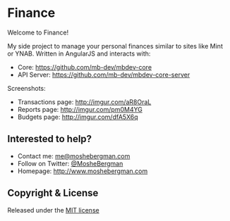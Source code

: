 # Finance

Welcome to Finance!

My side project to manage your personal finances similar to sites like Mint or YNAB. Written in AngularJS and interacts with:
* Core: https://github.com/mb-dev/mbdev-core
* API Server: https://github.com/mb-dev/mbdev-core-server

Screenshots:
* Transactions page: http://imgur.com/aR8OraL
* Reports page: http://imgur.com/pm0M4YG
* Budgets page: http://imgur.com/dfA5X6q

## Interested to help?
* Contact me: [me@moshebergman.com](mailto:me@moshebergman.com)
* Follow on Twitter: [@MosheBergman](https://twitter.com/MosheBergman)
* Homepage: http://www.moshebergman.com

## Copyright & License

Released under the [MIT license](LICENSE)
